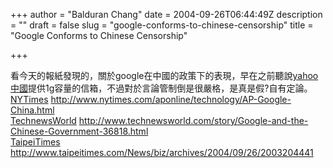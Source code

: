+++
author = "Balduran Chang"
date = 2004-09-26T06:44:49Z
description = ""
draft = false
slug = "google-conforms-to-chinese-censorship"
title = "Google Conforms to Chinese Censorship"

+++


看今天的報紙發現的，關於google在中國的政策下的表現，早在之前聽說[yahoo中國](http://cn.mail.yahoo.com/)提供1g容量的信箱，不過對於言論管制倒是很嚴格，是真是假?自有定論。  
[NYTimes](http://www.nytimes.com/aponline/technology/AP-Google-China.html) http://www.nytimes.com/aponline/technology/AP-Google-China.html  
[ TechnewsWorld](http://www.technewsworld.com/story/Google-and-the-Chinese-Government-36818.html) http://www.technewsworld.com/story/Google-and-the-Chinese-Government-36818.html  
[TaipeiTimes](http://www.taipeitimes.com/News/biz/archives/2004/09/26/2003204441) http://www.taipeitimes.com/News/biz/archives/2004/09/26/2003204441

